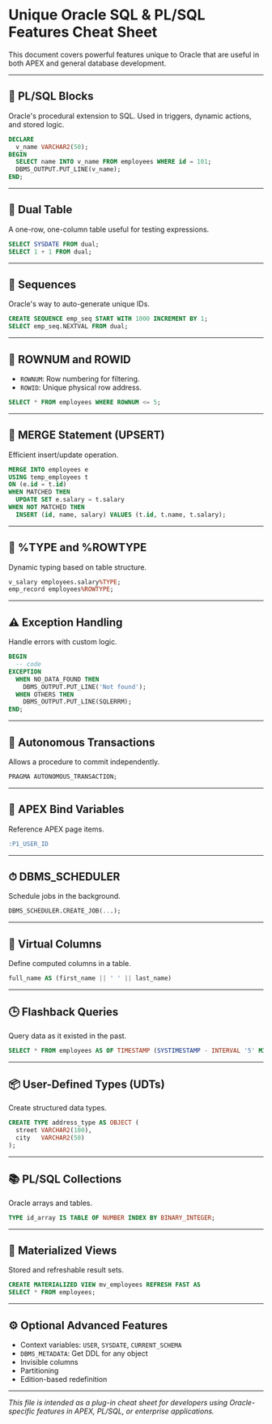 
# Unique Oracle SQL & PL/SQL Features Cheat Sheet

This document covers powerful features unique to Oracle that are useful in both APEX and general database development.

---

## 🧱 PL/SQL Blocks

Oracle's procedural extension to SQL. Used in triggers, dynamic actions, and stored logic.

```sql
DECLARE
  v_name VARCHAR2(50);
BEGIN
  SELECT name INTO v_name FROM employees WHERE id = 101;
  DBMS_OUTPUT.PUT_LINE(v_name);
END;
```

---

## 📄 Dual Table

A one-row, one-column table useful for testing expressions.

```sql
SELECT SYSDATE FROM dual;
SELECT 1 + 1 FROM dual;
```

---

## 🔁 Sequences

Oracle's way to auto-generate unique IDs.

```sql
CREATE SEQUENCE emp_seq START WITH 1000 INCREMENT BY 1;
SELECT emp_seq.NEXTVAL FROM dual;
```

---

## 🔢 ROWNUM and ROWID

- `ROWNUM`: Row numbering for filtering.
- `ROWID`: Unique physical row address.

```sql
SELECT * FROM employees WHERE ROWNUM <= 5;
```

---

## 🔄 MERGE Statement (UPSERT)

Efficient insert/update operation.

```sql
MERGE INTO employees e
USING temp_employees t
ON (e.id = t.id)
WHEN MATCHED THEN
  UPDATE SET e.salary = t.salary
WHEN NOT MATCHED THEN
  INSERT (id, name, salary) VALUES (t.id, t.name, t.salary);
```

---

## 🧠 %TYPE and %ROWTYPE

Dynamic typing based on table structure.

```sql
v_salary employees.salary%TYPE;
emp_record employees%ROWTYPE;
```

---

## ⚠️ Exception Handling

Handle errors with custom logic.

```sql
BEGIN
  -- code
EXCEPTION
  WHEN NO_DATA_FOUND THEN
    DBMS_OUTPUT.PUT_LINE('Not found');
  WHEN OTHERS THEN
    DBMS_OUTPUT.PUT_LINE(SQLERRM);
END;
```

---

## 🧾 Autonomous Transactions

Allows a procedure to commit independently.

```sql
PRAGMA AUTONOMOUS_TRANSACTION;
```

---

## 🔗 APEX Bind Variables

Reference APEX page items.

```sql
:P1_USER_ID
```

---

## ⏱ DBMS_SCHEDULER

Schedule jobs in the background.

```sql
DBMS_SCHEDULER.CREATE_JOB(...);
```

---

## 🧮 Virtual Columns

Define computed columns in a table.

```sql
full_name AS (first_name || ' ' || last_name)
```

---

## 🕒 Flashback Queries

Query data as it existed in the past.

```sql
SELECT * FROM employees AS OF TIMESTAMP (SYSTIMESTAMP - INTERVAL '5' MINUTE);
```

---

## 📦 User-Defined Types (UDTs)

Create structured data types.

```sql
CREATE TYPE address_type AS OBJECT (
  street VARCHAR2(100),
  city   VARCHAR2(50)
);
```

---

## 📚 PL/SQL Collections

Oracle arrays and tables.

```sql
TYPE id_array IS TABLE OF NUMBER INDEX BY BINARY_INTEGER;
```

---

## 🧠 Materialized Views

Stored and refreshable result sets.

```sql
CREATE MATERIALIZED VIEW mv_employees REFRESH FAST AS
SELECT * FROM employees;
```

---

## ⚙️ Optional Advanced Features

- Context variables: `USER`, `SYSDATE`, `CURRENT_SCHEMA`
- `DBMS_METADATA`: Get DDL for any object
- Invisible columns
- Partitioning
- Edition-based redefinition

---

*This file is intended as a plug-in cheat sheet for developers using Oracle-specific features in APEX, PL/SQL, or enterprise applications.*
